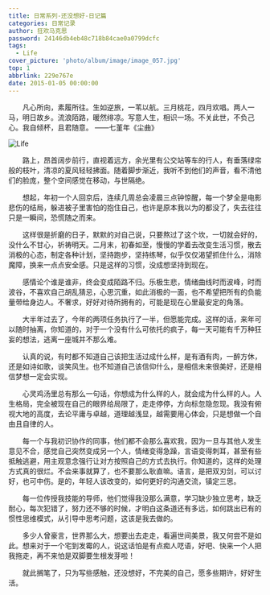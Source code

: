```yaml
---
title: 日常系列-还没想好-日记篇
categories: 日常记录
author: 狂欢马克思
password: 24146db4eb48c718b84cae0a0799dcfc
tags:
  - Life
cover_picture: 'photo/album/image/image_057.jpg'
top: 1
abbrlink: 229e767e
date: 2015-01-05 00:00:00
---
```




&emsp;&emsp;凡心所向，素履所往。生如逆旅，一苇以航。三月桃花，四月欢唱。两人一马，明日故乡。流浪陌路，暖然绯凉。写意人生，相识一场。不关此世，不负己心。我自倾杯，且君随意。
——七堇年《尘曲》

<!-- more -->

  <script src="https://cdnjs.cloudflare.com/ajax/libs/jquery/3.3.1/jquery.min.js" type="text/javascript"></script>
  <script src="https://cdnjs.cloudflare.com/ajax/libs/crypto-js/3.1.9-1/crypto-js.min.js" type="text/javascript"></script>
  <script>
     (function(){
         if('{{ password }}'){
             //加密成md5
             var hashword = CryptoJS.MD5(prompt('请输入文章密码')).toString();
             if (hashword !== '{{ password }}'){
                 alert('抱歉，密码错误！');
                 history.back();
             }else{
                alert("密码正确，欢迎阅读！");
             }
         }
     })();
 </script>

![Life](/images/gAhSjg.jpg "Life还没想好-日记篇")
 
 
&emsp;&emsp;路上，昂首阔步前行，直视着远方，余光里有公交站等车的行人，有垂落绿帘般的枝叶，清凉的夏风轻轻拂面。随着脚步渐近，我听不到他们的声音，看不清他们的脸庞，整个空间感觉在移动，与世隔绝。

&emsp;&emsp;想起，年初一个人回京后，连续几周总会凌晨三点钟惊醒，每一个梦全是电影悲伤的结局，躲进被子里害怕的抱住自己，也许是原本我以为的都没了，失去往往只是一瞬间，恐慌随之而来。

&emsp;&emsp;这样很是折磨的日子，默默的对自己说，只要熬过了这个坎，一切就会好的，没什么不甘心，祈祷明天。二月末，初春如至，慢慢的学着去改变生活习惯，散去消极的心态，制定各种计划，坚持跑步，坚持练琴，似乎仅仅渴望抓住什么，消除魔障，换来一点点安全感。只是这样的习惯，没成想坚持到现在。

&emsp;&emsp;感情论个谁是谁非，终会变成陌路不归。乐极生悲，情绪曲线时而波峰，时而波谷，不喜欢自己胡乱猜忌，心思沉重，如此消极的一面，也不希望把所有的负能量带给身边人。不奢求，好好对待所拥有的，可能是现在心里最安定的角落。
 
&emsp;&emsp;大半年过去了，今年的两项任务执行了一半，但愿能完成。这样的话，来年可以随时抽离，你知道的，对于一个没有什么可依托的疯子，每一天可能有千万种狂妄的想法，逃离一座城并不那么难。

&emsp;&emsp;认真的说，有时都不知道自己该把生活过成什么样，是有酒有肉，一醉方休，还是如诗如歌，谈笑风生。也不知道自己该信仰什么，是相信未来很美好，还是相信梦想一定会实现。

&emsp;&emsp;心灵鸡汤里总有那么一句话，你想成为什么样的人，就会成为什么样的人。人生格局，完全被现在自己的眼界给局限了，走走停停，方向标忽隐忽现。我没有俯视大地的高度，去论平庸与卓越，道理越浅显，越需要用心体会，只是想做一个自由且自律的人。
   
&emsp;&emsp;每一个与我初识协作的同事，他们都不会那么喜欢我，因为一旦与其他人发生意见不合，感觉自己突然变成另一个人，情绪变得急躁，言语变得刺耳，甚至有些抵触逃避，用主观意念强行让对方按照自己的方式去执行。你知道的，这样的处理方式真的很烂。不会来事就算了，也不要那么耿直嘛。语言，是把双刃剑，可以讨好，也可中伤。是的，年轻人该改变的，如何更好的沟通交流，镇定三思。

&emsp;&emsp;每一位传授我技能的导师，他们觉得我没那么满意，学习缺少独立思考，缺乏耐心，每次犯错了，努力还不够的时候，才明白这条道还有多远，如何跳出已有的惯性思维模式，从引导中思考问题，这该是我去做的。

&emsp;&emsp;多少人曾豪言，世界那么大，想要出去走走，看遍世间美景，我又何尝不是如此。想来对于一个宅到发霉的人，说这话怕是有点痴人呓语，好吧、快来一个人把我拖走，再不来怕是双脚要生根发芽啦！

 
&emsp;&emsp;就此搁笔了，只为写些感触，还没想好，不完美的自己，愿多些期许，好好生活。